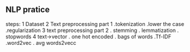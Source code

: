 ## NLP pratice 

steps:
1 Dataset
2 Text preprocessing part 1
 .tokenization
 .lower the case 
 .regularization
3 text preprocessing part 2
 . stemming
 . lemmatization
 . stopwords
4 text->vector
 . one hot encoded
 . bags of words
 .Tf-IDF
 .word2vec
 . avg words2vecc